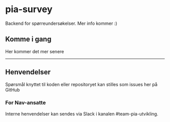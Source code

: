 # pia-survey

Backend for spørreundersøkelser. Mer info kommer :)

## Komme i gang

Her kommer det mer senere

---

## Henvendelser

Spørsmål knyttet til koden eller repositoryet kan stilles som issues her på GitHub

### For Nav-ansatte

Interne henvendelser kan sendes via Slack i kanalen #team-pia-utvikling.